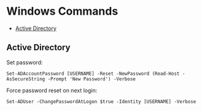# Windows Commands

* [Active Directory](#active-directory)


## Active Directory
Set password:
```
Set-ADAccountPassword [USERNAME] -Reset -NewPassword (Read-Host -AsSecureString -Prompt 'New Password') -Verbose
```
Force password reset on next login:
```
Set-ADUser -ChangePasswordAtLogon $true -Identity [USERNAME] -Verbose
```
